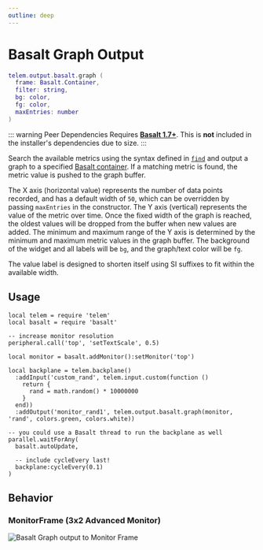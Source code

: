 ```yaml
---
outline: deep
---
```


# Basalt Graph Output <Badge type="warning" text="beta" /> <RepoLink path="lib/output/basalt/GraphOutputAdapter.lua" />

```lua
telem.output.basalt.graph (
  frame: Basalt.Container,
  filter: string,
  bg: color,
  fg: color,
  maxEntries: number
)
```

::: warning Peer Dependencies
Requires **[Basalt 1.7+](https://basalt.madefor.cc/)**. This is **not** included in the installer's dependencies due to size.
:::

Search the available metrics using the syntax defined in [`find`](/reference/MetricCollection#find) and output a graph to a specified [Basalt container](https://basalt.madefor.cc/#/objects/Container). If a matching metric is found, the metric value is pushed to the graph buffer.

The X axis (horizontal value) represents the number of data points recorded, and has a default width of `50`, which can be overridden by passing `maxEntries` in the constructor. The Y axis (vertical) represents the value of the metric over time. Once the fixed width of the graph is reached, the oldest values will be dropped from the buffer when new values are added. The minimum and maximum range of the Y axis is determined by the minimum and maximum metric values in the graph buffer. The background of the widget and all labels will be `bg`, and the graph/text color will be `fg`.

The value label is designed to shorten itself using SI suffixes to fit within the available width.

<PropertiesTable
  :properties="[
    {
      name: 'frame',
      type: 'Basalt.Container',
      default: 'nil',
      description: 'Container to draw in. While any Container subtype should work, specify a Frame, BaseFrame, MonitorFrame, or Flexbox for best results.'
    },
    {
      name: 'filter',
      type: 'string',
      default: 'nil',
      description: 'Filter to match against Metric elements'
    },
    {
      name: 'bg',
      type: 'color',
      default: 'nil',
      description: 'Background color (colors.*)'
    },
    {
      name: 'fg',
      type: 'color',
      default: 'nil',
      description: 'Foreground color (colors.*)'
    },
    {
      name: 'maxEntries',
      type: 'number',
      default: '50',
      description: 'Maximum entries in the graph buffer'
    }
  ]"
/>

## Usage

```lua{15}
local telem = require 'telem'
local basalt = require 'basalt'

-- increase monitor resolution
peripheral.call('top', 'setTextScale', 0.5)

local monitor = basalt.addMonitor():setMonitor('top')

local backplane = telem.backplane()
  :addInput('custom_rand', telem.input.custom(function ()
    return {
      rand = math.random() * 10000000
    }
  end))
  :addOutput('monitor_rand1', telem.output.basalt.graph(monitor, 'rand', colors.green, colors.white))

-- you could use a Basalt thread to run the backplane as well
parallel.waitForAny(
  basalt.autoUpdate,
  
  -- include cycleEvery last!
  backplane:cycleEvery(0.1)
)
```

## Behavior

### MonitorFrame (3x2 Advanced Monitor)

![Basalt Graph output to Monitor Frame](/assets/basalt-graph.webp)